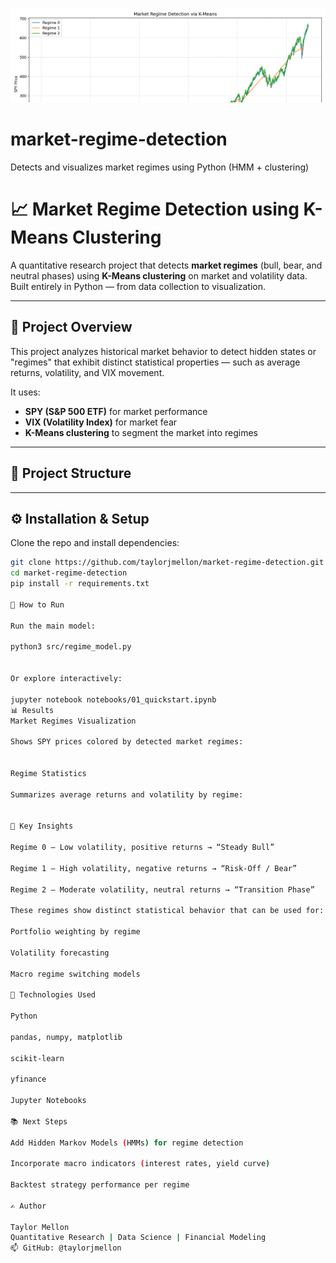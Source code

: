![Market Regime Banner](results/regime_banner.png) 
# market-regime-detection
Detects and visualizes market regimes using Python (HMM + clustering)

# 📈 Market Regime Detection using K-Means Clustering

A quantitative research project that detects **market regimes** (bull, bear, and neutral phases) using **K-Means clustering** on market and volatility data.  
Built entirely in Python — from data collection to visualization.

---

## 🧠 Project Overview

This project analyzes historical market behavior to detect hidden states or "regimes" that exhibit distinct statistical properties — such as average returns, volatility, and VIX movement.

It uses:
- **SPY (S&P 500 ETF)** for market performance  
- **VIX (Volatility Index)** for market fear  
- **K-Means clustering** to segment the market into regimes

---

## 🧩 Project Structure
---

## ⚙️ Installation & Setup

Clone the repo and install dependencies:
```bash
git clone https://github.com/taylorjmellon/market-regime-detection.git
cd market-regime-detection
pip install -r requirements.txt

🚀 How to Run

Run the main model:

python3 src/regime_model.py


Or explore interactively:

jupyter notebook notebooks/01_quickstart.ipynb
📊 Results
Market Regimes Visualization

Shows SPY prices colored by detected market regimes:


Regime Statistics

Summarizes average returns and volatility by regime:


🧠 Key Insights

Regime 0 — Low volatility, positive returns → “Steady Bull”

Regime 1 — High volatility, negative returns → “Risk-Off / Bear”

Regime 2 — Moderate volatility, neutral returns → “Transition Phase”

These regimes show distinct statistical behavior that can be used for:

Portfolio weighting by regime

Volatility forecasting

Macro regime switching models

🧩 Technologies Used

Python

pandas, numpy, matplotlib

scikit-learn

yfinance

Jupyter Notebooks

📚 Next Steps

Add Hidden Markov Models (HMMs) for regime detection

Incorporate macro indicators (interest rates, yield curve)

Backtest strategy performance per regime

✍️ Author

Taylor Mellon
Quantitative Research | Data Science | Financial Modeling
📫 GitHub: @taylorjmellon